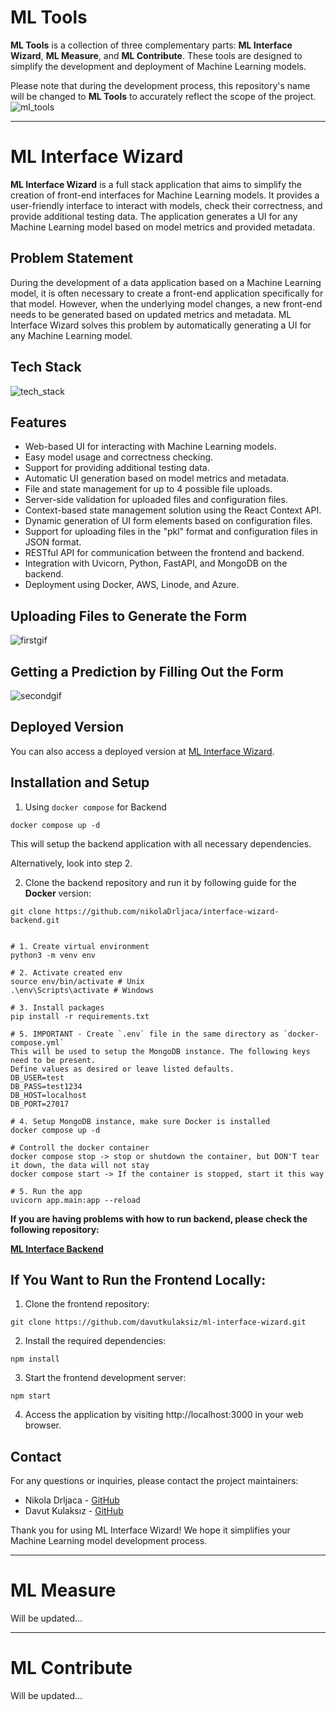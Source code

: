 # ML Tools

**ML Tools** is a collection of three complementary parts: **ML Interface Wizard**, **ML Measure**, and **ML Contribute**. These tools are designed to simplify the development and deployment of Machine Learning models.

Please note that during the development process, this repository's name will be changed to **ML Tools** to accurately reflect the scope of the project.
![ml_tools](https://github.com/davutkulaksiz/ml-interface-wizard/assets/58954450/25f8f978-ba7d-43f7-9ca5-30f1d0a426c0)

---
# ML Interface Wizard

**ML Interface Wizard** is a full stack application that aims to simplify the creation of front-end interfaces for Machine Learning models. It provides a user-friendly interface to interact with models, check their correctness, and provide additional testing data. The application generates a UI for any Machine Learning model based on model metrics and provided metadata.

## Problem Statement

During the development of a data application based on a Machine Learning model, it is often necessary to create a front-end application specifically for that model. However, when the underlying model changes, a new front-end needs to be generated based on updated metrics and metadata. ML Interface Wizard solves this problem by automatically generating a UI for any Machine Learning model.

## Tech Stack

![tech_stack](https://github.com/davutkulaksiz/ml-interface-wizard/assets/58954450/ba7f227b-b886-4683-87ff-740bddf7c8fe)

## Features

- Web-based UI for interacting with Machine Learning models.
- Easy model usage and correctness checking.
- Support for providing additional testing data.
- Automatic UI generation based on model metrics and metadata.
- File and state management for up to 4 possible file uploads.
- Server-side validation for uploaded files and configuration files.
- Context-based state management solution using the React Context API.
- Dynamic generation of UI form elements based on configuration files.
- Support for uploading files in the "pkl" format and configuration files in JSON format.
- RESTful API for communication between the frontend and backend.
- Integration with Uvicorn, Python, FastAPI, and MongoDB on the backend.
- Deployment using Docker, AWS, Linode, and Azure.

## Uploading Files to Generate the Form
![firstgif](https://github.com/davutkulaksiz/ml-interface-wizard/assets/58954450/a8c4eb29-409b-4888-acd1-ae1a62eb38c3)

## Getting a Prediction by Filling Out the Form
![secondgif](https://github.com/davutkulaksiz/ml-interface-wizard/assets/58954450/dbca1950-df16-4f47-b8a5-f20f1a4872b7)

## Deployed Version

You can also access a deployed version at [ML Interface Wizard](http://143.42.204.177/).

## Installation and Setup

1. Using `docker compose` for Backend

```shell
docker compose up -d
```

This will setup the backend application with all necessary dependencies.

Alternatively, look into step 2.

2. Clone the backend repository and run it by following guide for the **Docker** version:

```shell
git clone https://github.com/nikolaDrljaca/interface-wizard-backend.git
```

```

# 1. Create virtual environment
python3 -m venv env

# 2. Activate created env
source env/bin/activate # Unix
.\env\Scripts\activate # Windows

# 3. Install packages
pip install -r requirements.txt

# 5. IMPORTANT - Create `.env` file in the same directory as `docker-compose.yml`
This will be used to setup the MongoDB instance. The following keys need to be present.
Define values as desired or leave listed defaults.
DB_USER=test
DB_PASS=test1234
DB_HOST=localhost
DB_PORT=27017

# 4. Setup MongoDB instance, make sure Docker is installed
docker compose up -d

# Controll the docker container
docker compose stop -> stop or shutdown the container, but DON'T tear it down, the data will not stay
docker compose start -> If the container is stopped, start it this way

# 5. Run the app
uvicorn app.main:app --reload
```

**If you are having problems with how to run backend, please check the following repository:**

[**ML Interface Backend**](https://github.com/nikolaDrljaca/interface-wizard-backend)

## If You Want to Run the Frontend Locally:

1. Clone the frontend repository:

```shell
git clone https://github.com/davutkulaksiz/ml-interface-wizard.git
```

2. Install the required dependencies:

```shell
npm install
```

3. Start the frontend development server:

```shell
npm start
```

4. Access the application by visiting http://localhost:3000 in your web browser.

## Contact

For any questions or inquiries, please contact the project maintainers:

- Nikola Drljaca - [GitHub](https://github.com/nikolaDrljaca)
- Davut Kulaksız - [GitHub](https://github.com/davutkulaksiz)

Thank you for using ML Interface Wizard! We hope it simplifies your Machine Learning model development process.

---
# ML Measure

Will be updated...

---
# ML Contribute

Will be updated...
